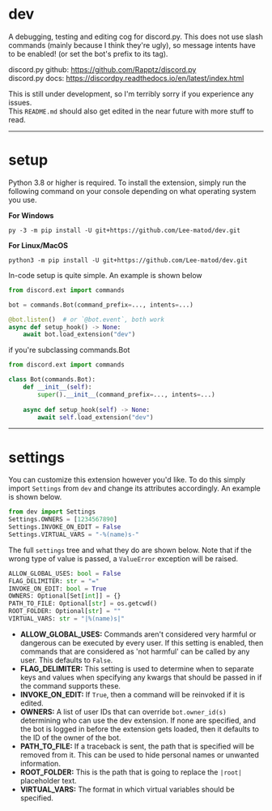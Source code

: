 # dev
A debugging, testing and editing cog for discord.py. This does not use slash commands 
(mainly because I think they're ugly), so message intents have to be enabled! 
(or set the bot's prefix to its tag).

discord.py github: https://github.com/Rapptz/discord.py  
discord.py docs: https://discordpy.readthedocs.io/en/latest/index.html

This is still under development, so I'm terribly sorry if you experience any issues.  
This `README.md` should also get edited in the near future with more stuff to read.
****
# setup

Python 3.8 or higher is required. To install the extension, simply run the following command
on your console depending on what operating system you use.

**For Windows**
```
py -3 -m pip install -U git+https://github.com/Lee-matod/dev.git
```
**For Linux/MacOS**
```
python3 -m pip install -U git+https://github.com/Lee-matod/dev.git
```

In-code setup is quite simple. An example is shown below

```python
from discord.ext import commands

bot = commands.Bot(command_prefix=..., intents=...)

@bot.listen()  # or `@bot.event`, both work
async def setup_hook() -> None:
    await bot.load_extension("dev")
```
if you're subclassing commands.Bot
```python
from discord.ext import commands

class Bot(commands.Bot):
    def __init__(self):
        super().__init__(command_prefix=..., intents=...)
    
    async def setup_hook(self) -> None:
        await self.load_extension("dev")
```
****
# settings

You can customize this extension however you'd like. To do this simply import `Settings` from `dev` and change 
its attributes accordingly. An example is shown below.
```python
from dev import Settings
Settings.OWNERS = [1234567890]
Settings.INVOKE_ON_EDIT = False
Settings.VIRTUAL_VARS = "-%(name)s-"
```
The full `settings` tree and what they do are shown below. Note that if the wrong type of value is passed, a 
`ValueError` exception will be raised.
```python
ALLOW_GLOBAL_USES: bool = False
FLAG_DELIMITER: str = "="
INVOKE_ON_EDIT: bool = True
OWNERS: Optional[Set[int]] = {}
PATH_TO_FILE: Optional[str] = os.getcwd()
ROOT_FOLDER: Optional[str] = ""
VIRTUAL_VARS: str = "|%(name)s|"
```
* **ALLOW_GLOBAL_USES:** Commands aren't considered very harmful or dangerous can be executed by every user. If this setting is enabled, then commands that are considered as 'not harmful' can be called by any user. This defaults to `False`.
* **FLAG_DELIMITER:** This setting is used to determine when to separate
keys and values when specifying any kwargs that should be passed in if the command supports these.
* **INVOKE_ON_EDIT:** If `True`, then a command will be reinvoked if it is edited.
* **OWNERS:** A list of user IDs that can override `bot.owner_id(s)` determining who can use the dev extension.
If none are specified, and the bot is logged in before the extension gets loaded, then it defaults to the ID of the owner of the bot.
* **PATH_TO_FILE:** If a traceback is sent, the path that is specified will be removed from it. This can be used to hide
personal names or unwanted information.
* **ROOT_FOLDER:** This is the path that is going to replace the `|root|` placeholder text.
* **VIRTUAL_VARS:** The format in which virtual variables should be specified.
